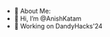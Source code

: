 - 👋 About Me:
- 💞️ Hi, I’m @AnishKatam
- 🌱 Working on DandyHacks'24

  

<!---
AnishKatam/AnishKatam is a ✨ special ✨ repository because its `README.md` (this file) appears on your GitHub profile.
You can click the Preview link to take a look at your changes.
--->
